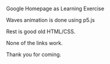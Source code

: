 Google Homepage as Learning Exercise

Waves animation is done using p5.js

Rest is good old HTML/CSS.

None of the links work.

Thank you for coming.
